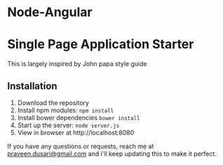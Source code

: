 # Node-Angular
# Single Page Application Starter

This is largely inspired by John papa style guide

## Installation
1. Download the repository
2. Install npm modules: `npm install`
3. Install bower dependencies `bower install`
4. Start up the server: `node server.js`
5. View in browser at http://localhost:8080


If you have any questions or requests, reach me at praveen.dusari@gmail.com and i'll keep updating this to make it perfect.
